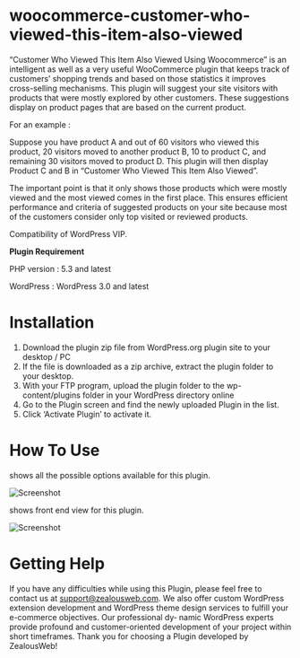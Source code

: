 # woocommerce-customer-who-viewed-this-item-also-viewed
“Customer Who Viewed This Item Also Viewed Using Woocommerce” is an intelligent as well as a very useful WooCommerce plugin that keeps track of customers’ shopping trends and based on those statistics it improves cross-selling mechanisms. This plugin will suggest your site visitors with products that were mostly explored by other customers. These suggestions display on product pages that are based on the current product.

For an example :

Suppose you have product A and out of 60 visitors who viewed this product, 20 visitors moved to another product B, 10 to product C, and remaining 30 visitors moved to product D. This plugin will then display Product C and B in “Customer Who Viewed This Item Also Viewed”.

The important point is that it only shows those products which were mostly viewed and the most viewed comes in the first place. This ensures efficient performance and criteria of suggested products on your site because most of the customers consider only top visited or reviewed products.

Compatibility of WordPress VIP.

**Plugin Requirement**

PHP version : 5.3 and latest

WordPress : WordPress 3.0 and latest

# Installation
1. Download the plugin zip file from WordPress.org plugin site to your desktop / PC
2. If the file is downloaded as a zip archive, extract the plugin folder to your desktop.
3. With your FTP program, upload the plugin folder to the wp-content/plugins folder in your WordPress directory online
4. Go to the Plugin screen and find the newly uploaded Plugin in the list.
5. Click ‘Activate Plugin’ to activate it.

# How To Use

shows all the possible options available for this plugin.

![Screenshot](resources/img/image-1.png)

shows front end view for this plugin.

![Screenshot](resources/img/image-2.png)

# Getting Help
If you have any difficulties while using this Plugin, please feel free to contact us at support@zealousweb.com. We also offer custom WordPress extension development and WordPress theme design services to fulfill your e-commerce objectives. Our professional dy‐ namic WordPress experts provide profound and customer-oriented development of your project within short timeframes. Thank you for choosing a Plugin developed by ZealousWeb!
